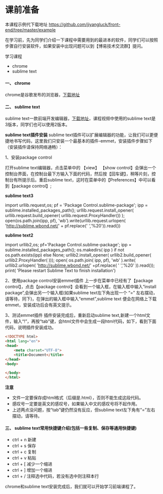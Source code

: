# 课前准备

本课程示例代下载地址 https://github.com/jiyangluck/front-end/tree/master/example

在学习前，先为同学们介绍一下课程中需要用到的最进本的软件，同学们可以按照步骤自行安装软件，如果安装中出现问题可以到【博易技术交流群】提问。

学习课程
* chrome
* sublime text

#### 一、 chrome
chrome是谷歌发布的浏览器，[下载地址](https://www.baidu.com/link?url=FZ4JXdkQ5Was9KVNG0WnduDS773ErqoYson6kijhWQDcb98D3bviK0BIv08eUM2WVtkuxCiXSxIyxJMrbK3oZBMPalozNkZFMAa-08Q5zpO&wd=&eqid=fcf54ea60000029900000002580078d9)

#### 二、 sublime text
sublime text一款前端开发编辑器，[下载地址](https://www.sublimetext.com/3)，课程视频中使用的sublime text是3版本，同学们也可以使用2版本。

**sublime text插件安装**
sublime text插件可以扩展编辑器的功能，让我们可以更便捷地书写代码，这里我们只安装一个最基本的插件-emmet，安装插件步骤如下（安装插件请保持网络通畅）：

1、安装package control

打开sublime text编辑器，点击菜单中的 【view】 【show control】会弹出一个控制台界面，在控制台最下方输入下面的代码，然后按【回车键】，稍等片刻，控制台有所提示后。重启sublime text，这时在菜单中的【Preferences】中可以看到【package control】;

**sublime text3**

import urllib.request,os; pf = 'Package Control.sublime-package'; ipp = sublime.installed_packages_path(); urllib.request.install_opener( urllib.request.build_opener( urllib.request.ProxyHandler()) ); open(os.path.join(ipp, pf), 'wb').write(urllib.request.urlopen( 'http://sublime.wbond.net/' + pf.replace(' ','%20')).read())


**sublime text2**

import urllib2,os; pf='Package Control.sublime-package'; ipp = sublime.installed_packages_path(); os.makedirs( ipp ) if not os.path.exists(ipp) else None; urllib2.install_opener( urllib2.build_opener( urllib2.ProxyHandler( ))); open( os.path.join( ipp, pf), 'wb' ).write( urllib2.urlopen( 'http://sublime.wbond.net/' +pf.replace( ' ','%20' )).read()); print( 'Please restart Sublime Text to finish installation')

2、使用package control安装emmet插件
上一步在菜单中已经有了【package control】，点击【package control】会看到一个输入框，在输入框中输入“install package”,会弹出另一个输入框(如果sublime text左下角出现一个 “=” 左右摆动，请等待，同下)，在弹出的输入框中输入“emmet”,sublime text 便会在网络上下载emmet，安装成功后会有英文提示。

3、测试emmet插件
插件安装完成后，重新启动sublime text,新建一个html文件，输入“!”，再按“tab”键，会html文件中会生成一段html代码，如下，看到下面代码，说明插件安装成功。
``` html
<!DOCTYPE html>
<html lang="en">
<head>
    <meta charset="UTF-8">
    <title>Document</title>
</head>
<body>
    
</body>
</html>
```
**注意**
* 文件一定要保存成html格式（后缀是.html），否则不能生成这段代码。
* 感叹号一定要是英文的感叹号，如果输入中文的感叹号将不起作用。
* 上述两点没问题，按“tab”键仍然没有反应，但sublime text左下角有“=”左右摆动，请等待。

#### 三、 sublime text常用快捷键介绍(包括一些复制、保存等通用快捷键)
* ctrl + n 新建
* ctrl + s 保存
* ctrl + c 复制
* ctrl + v 粘贴
* ctrl + [ 减少一个缩进
* ctrl + ] 增加一个缩进
* ctrl + / 注释选中代码，若没有选中则注释本行

chrome和sublime text安装完成后，我们就可以开始学习前端课程了。




